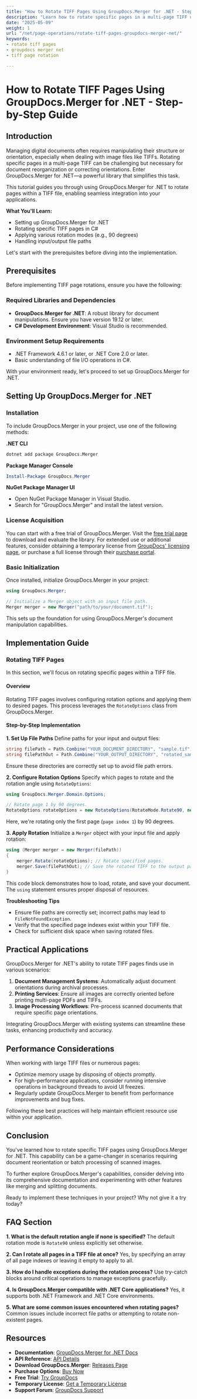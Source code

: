 ```yaml
---
title: "How to Rotate TIFF Pages Using GroupDocs.Merger for .NET - Step-by-Step Guide"
description: "Learn how to rotate specific pages in a multi-page TIFF using GroupDocs.Merger for .NET. This step-by-step guide covers setup, coding examples, and practical applications."
date: "2025-05-09"
weight: 1
url: "/net/page-operations/rotate-tiff-pages-groupdocs-merger-net/"
keywords:
- rotate tiff pages
- groupdocs merger net
- tiff page rotation

---
```



# How to Rotate TIFF Pages Using GroupDocs.Merger for .NET - Step-by-Step Guide

## Introduction
Managing digital documents often requires manipulating their structure or orientation, especially when dealing with image files like TIFFs. Rotating specific pages in a multi-page TIFF can be challenging but necessary for document reorganization or correcting orientations. Enter GroupDocs.Merger for .NET—a powerful library that simplifies this task.

This tutorial guides you through using GroupDocs.Merger for .NET to rotate pages within a TIFF file, enabling seamless integration into your applications.

**What You'll Learn:**
- Setting up GroupDocs.Merger for .NET
- Rotating specific TIFF pages in C#
- Applying various rotation modes (e.g., 90 degrees)
- Handling input/output file paths

Let's start with the prerequisites before diving into the implementation.

## Prerequisites
Before implementing TIFF page rotations, ensure you have the following:

### Required Libraries and Dependencies
- **GroupDocs.Merger for .NET**: A robust library for document manipulations. Ensure you have version 19.12 or later.
- **C# Development Environment**: Visual Studio is recommended.

### Environment Setup Requirements
- .NET Framework 4.6.1 or later, or .NET Core 2.0 or later.
- Basic understanding of file I/O operations in C#.

With your environment ready, let's proceed to set up GroupDocs.Merger for .NET.

## Setting Up GroupDocs.Merger for .NET

### Installation
To include GroupDocs.Merger in your project, use one of the following methods:

**.NET CLI**
```bash
dotnet add package GroupDocs.Merger
```

**Package Manager Console**
```powershell
Install-Package GroupDocs.Merger
```

**NuGet Package Manager UI**
- Open NuGet Package Manager in Visual Studio.
- Search for "GroupDocs.Merger" and install the latest version.

### License Acquisition
You can start with a free trial of GroupDocs.Merger. Visit the [free trial page](https://releases.groupdocs.com/merger/net/) to download and evaluate the library. For extended use or additional features, consider obtaining a temporary license from [GroupDocs' licensing page](https://purchase.groupdocs.com/temporary-license/), or purchase a full license through their [purchase portal](https://purchase.groupdocs.com/buy).

### Basic Initialization
Once installed, initialize GroupDocs.Merger in your project:

```csharp
using GroupDocs.Merger;

// Initialize a Merger object with an input file path.
Merger merger = new Merger("path/to/your/document.tif");
```

This sets up the foundation for using GroupDocs.Merger's document manipulation capabilities.

## Implementation Guide

### Rotating TIFF Pages
In this section, we'll focus on rotating specific pages within a TIFF file.

#### Overview
Rotating TIFF pages involves configuring rotation options and applying them to desired pages. This process leverages the `RotateOptions` class from GroupDocs.Merger.

#### Step-by-Step Implementation

**1. Set Up File Paths**
Define paths for your input and output files:

```csharp
string filePath = Path.Combine("YOUR_DOCUMENT_DIRECTORY", "sample.tif");
string filePathOut = Path.Combine("YOUR_OUTPUT_DIRECTORY", "rotated_sample.tif");
```

Ensure these directories are correctly set up to avoid file path errors.

**2. Configure Rotation Options**
Specify which pages to rotate and the rotation angle using `RotateOptions`:

```csharp
using GroupDocs.Merger.Domain.Options;

// Rotate page 1 by 90 degrees.
RotateOptions rotateOptions = new RotateOptions(RotateMode.Rotate90, new int[] { 1 });
```

Here, we're rotating only the first page (`page index 1`) by 90 degrees.

**3. Apply Rotation**
Initialize a `Merger` object with your input file and apply rotation:

```csharp
using (Merger merger = new Merger(filePath))
{
    merger.Rotate(rotateOptions); // Rotate specified pages.
    merger.Save(filePathOut); // Save the rotated TIFF to the output path.
}
```

This code block demonstrates how to load, rotate, and save your document. The `using` statement ensures proper disposal of resources.

**Troubleshooting Tips**
- Ensure file paths are correctly set; incorrect paths may lead to `FileNotFoundException`.
- Verify that the specified page indexes exist within your TIFF file.
- Check for sufficient disk space when saving rotated files.

## Practical Applications
GroupDocs.Merger for .NET's ability to rotate TIFF pages finds use in various scenarios:

1. **Document Management Systems**: Automatically adjust document orientations during archival processes.
2. **Printing Services**: Ensure all images are correctly oriented before printing multi-page PDFs and TIFFs.
3. **Image Processing Workflows**: Pre-process scanned documents that require specific page orientations.

Integrating GroupDocs.Merger with existing systems can streamline these tasks, enhancing productivity and accuracy.

## Performance Considerations
When working with large TIFF files or numerous pages:
- Optimize memory usage by disposing of objects promptly.
- For high-performance applications, consider running intensive operations in background threads to avoid UI freezes.
- Regularly update GroupDocs.Merger to benefit from performance improvements and bug fixes.

Following these best practices will help maintain efficient resource use within your application.

## Conclusion
You've learned how to rotate specific TIFF pages using GroupDocs.Merger for .NET. This capability can be a game-changer in scenarios requiring document reorientation or batch processing of scanned images.

To further explore GroupDocs.Merger's capabilities, consider delving into its comprehensive documentation and experimenting with other features like merging and splitting documents.

Ready to implement these techniques in your project? Why not give it a try today?

## FAQ Section

**1. What is the default rotation angle if none is specified?**
The default rotation mode is `Rotate90` unless explicitly set otherwise.

**2. Can I rotate all pages in a TIFF file at once?**
Yes, by specifying an array of all page indexes or leaving it empty to apply to all.

**3. How do I handle exceptions during the rotation process?**
Use try-catch blocks around critical operations to manage exceptions gracefully.

**4. Is GroupDocs.Merger compatible with .NET Core applications?**
Yes, it supports both .NET Framework and .NET Core environments.

**5. What are some common issues encountered when rotating pages?**
Common issues include incorrect file paths or attempting to rotate non-existent pages.

## Resources
- **Documentation**: [GroupDocs.Merger for .NET Docs](https://docs.groupdocs.com/merger/net/)
- **API Reference**: [API Details](https://reference.groupdocs.com/merger/net/)
- **Download GroupDocs.Merger**: [Releases Page](https://releases.groupdocs.com/merger/net/)
- **Purchase Options**: [Buy Now](https://purchase.groupdocs.com/buy)
- **Free Trial**: [Try GroupDocs](https://releases.groupdocs.com/merger/net/)
- **Temporary License**: [Get a Temporary License](https://purchase.groupdocs.com/temporary-license/)
- **Support Forum**: [GroupDocs Support](https://forum.groupdocs.com/c/merger)
